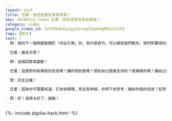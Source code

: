 ```yaml
---
layout: post
title: 巴夏：這信息是否來自真我？
key: 20180113_video_巴夏：這信息是否來自真我？
category: video
google_video_id: 1V4lRbmhZajqyy3csxqZXqnKAgRNU2vSJFQ
tags: [影片]
text: |
  問：我的下一個問題是關於「內在引導」的，有什麼技巧，可以幫助我們甄別，我們所獲得的指引是來自高我的？有時候我的一些客戶會問我，你怎麼知道，這是來自我高我的信息啊？

  巴夏：誰在乎呢？

  問：這個回答我喜歡！

  巴夏：這是對你有幫助的信息嗎？讓你感到愛嗎？感到自己是被支持的？是積極的嗎？讓自己感覺強大嗎？我也是這麼說的，通過你的感覺！

  問：完全正確！

  巴夏：因為你不需要知道，它來自哪裡，而且有時候，你停下來思考：誰給你發的信息？反而會降低你使用這個信息的能力，有道理嗎？如果你真的需要知道，那麼這過程中的，同步性的某個事物，會讓你知道，但通常是，你不需要知道，重要的是，關注在信息上。

  問：好！說得太好了，謝謝！
---
```


{%- include algolia-hack.html -%}

